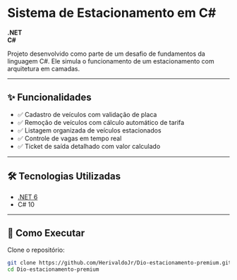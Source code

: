 # Sistema de Estacionamento em C# 
**.NET**  
**C#**

Projeto desenvolvido como parte de um desafio de fundamentos da linguagem C#. Ele simula o funcionamento de um estacionamento com arquitetura em camadas.

---

## ✨ Funcionalidades

- ✅ Cadastro de veículos com validação de placa
- ✅ Remoção de veículos com cálculo automático de tarifa
- ✅ Listagem organizada de veículos estacionados
- ✅ Controle de vagas em tempo real
- ✅ Ticket de saída detalhado com valor calculado

---

## 🛠 Tecnologias Utilizadas

- [.NET 6](https://dotnet.microsoft.com/)
- C# 10


---

## 🚀 Como Executar

Clone o repositório:

```bash
git clone https://github.com/HerivaldoJr/Dio-estacionamento-premium.git
cd Dio-estacionamento-premium
